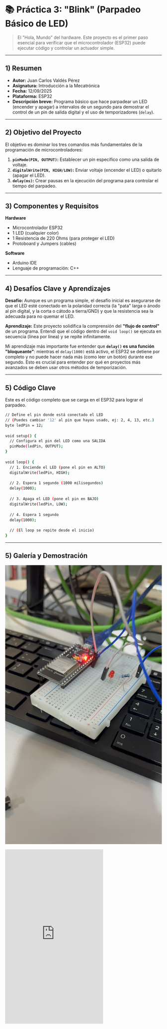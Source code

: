 # 📚 Práctica 3: "Blink" (Parpadeo Básico de LED)

> El "Hola, Mundo" del hardware. Este proyecto es el primer paso esencial para verificar que el microcontrolador (ESP32) puede ejecutar código y controlar un actuador simple.

---

## 1) Resumen

- **Autor:** Juan Carlos Valdés Pérez
- **Asignatura:** Introducción a la Mecatrónica
- **Fecha:** 12/09/2025
- **Plataforma:** ESP32
- **Descripción breve:** Programa básico que hace parpadear un LED (encender y apagar) a intervalos de un segundo para demostrar el control de un pin de salida digital y el uso de temporizadores (`delay`).

---

## 2) Objetivo del Proyecto

El objetivo es dominar los tres comandos más fundamentales de la programación de microcontroladores:

1.  **`pinMode(PIN, OUTPUT)`:** Establecer un pin específico como una salida de voltaje.
2.  **`digitalWrite(PIN, HIGH/LOW)`:** Enviar voltaje (encender el LED) o quitarlo (apagar el LED).
3.  **`delay(ms)`:** Crear pausas en la ejecución del programa para controlar el tiempo del parpadeo.

---

## 3) Componentes y Requisitos

**Hardware**
- Microcontrolador ESP32
- 1 LED (cualquier color)
- 1 Resistencia de 220 Ohms (para proteger el LED)
- Protoboard y Jumpers (cables)

**Software**
- Arduino IDE
- Lenguaje de programación: C++

---

## 4) Desafíos Clave y Aprendizajes

**Desafío:**
Aunque es un programa simple, el desafío inicial es asegurarse de que el LED esté conectado en la polaridad correcta (la "pata" larga o ánodo al pin digital, y la corta o cátodo a tierra/GND) y que la resistencia sea la adecuada para no quemar el LED.

**Aprendizaje:**
Este proyecto solidifica la comprensión del **"flujo de control"** de un programa. Entendí que el código dentro del `void loop()` se ejecuta en secuencia (línea por línea) y se repite infinitamente.

Mi aprendizaje más importante fue entender que **`delay()` es una función "bloqueante"**: mientras el `delay(1000)` está activo, el ESP32 se detiene por completo y no puede hacer nada más (como leer un botón) durante ese segundo. Esto es crucial para entender por qué en proyectos más avanzados se deben usar otros métodos de temporización.

---

## 5) Código Clave

Este es el código completo que se carga en el ESP32 para lograr el parpadeo.

```bash
// Define el pin donde está conectado el LED
// (Puedes cambiar '12' al pin que hayas usado, ej: 2, 4, 13, etc.)
byte ledPin = 12; 

void setup() {
  // Configura el pin del LED como una SALIDA
  pinMode(ledPin, OUTPUT);
}

void loop() {
  // 1. Enciende el LED (pone el pin en ALTO)
  digitalWrite(ledPin, HIGH);
  
  // 2. Espera 1 segundo (1000 milisegundos)
  delay(1000);
  
  // 3. Apaga el LED (pone el pin en BAJO)
  digitalWrite(ledPin, LOW);
  
  // 4. Espera 1 segundo
  delay(1000);
  
  // (El loop se repite desde el inicio)
}


```
---
## 5) Galería y Demostración

![Armado en protoboard](recursos/imgs/Blink.jpeg)

<iframe width="315" height="560" src="https://youtube.com/embed/3m5MGUfytws?feature=share>" title="YouTube video player" frameborder="0" allow="accelerometer; autoplay; clipboard-write; encrypted-media; gyroscope; picture-in-picture; web-share" allowfullscreen></iframe>

